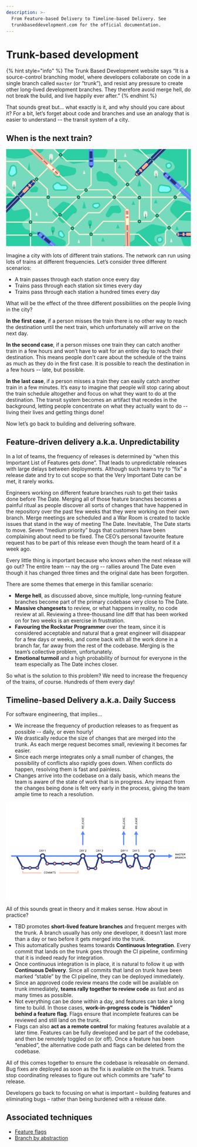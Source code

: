 ```yaml
---
description: >-
  From Feature-based Delivery to Timeline-based Delivery. See
  trunkbaseddevelopment.com for the official documentation.
---
```


# Trunk-based development

{% hint style="info" %}
The Trunk Based Development website says “It is a source-control branching model, where developers collaborate on code in a single branch called `master` \(or “trunk”\), and resist any pressure to create other long-lived development branches. They therefore avoid merge hell, do not break the build, and live happily ever after.”
{% endhint %}

That sounds great but... what exactly is it, and why should you care about it? For a bit, let’s forget about code and branches and use an analogy that is easier to understand -- the transit system of a city.

## When is the next train?

![](../../.gitbook/assets/header-illustration-300x.png)

Imagine a city with lots of different train stations. The network can run using lots of trains at different frequencies. Let’s consider three different scenarios:

* A train passes through each station once every day
* Trains pass through each station six times every day
* Trains pass through each station a hundred times every day

What will be the effect of the three different possibilities on the people living in the city?

**In the first case**, if a person misses the train there is no other way to reach the destination until the next train, which unfortunately will arrive on the next day.

**In the second case**, if a person misses one train they can catch another train in a few hours and won’t have to wait for an entire day to reach their destination. This means people don’t care about the schedule of the trains as much as they do in the first case. It is possible to reach the destination in a few hours -- late, but possible.

**In the last case**, if a person misses a train they can easily catch another train in a few minutes. It’s easy to imagine that people will stop caring about the train schedule altogether and focus on what they want to do at the destination. The transit system becomes an artifact that recedes in the background, letting people concentrate on what they actually want to do -- living their lives and getting things done!

Now let’s go back to building and delivering software.

## Feature-driven delivery a.k.a. Unpredictability

In a lot of teams, the frequency of releases is determined by “when this Important List of Features gets done”. That leads to unpredictable releases with large delays between deployments. Although such teams try to “fix” a release date and try to cut scope so that the Very Important Date can be met, it rarely works.

Engineers working on different feature branches rush to get their tasks done before The Date. Merging all of those feature branches becomes a painful ritual as people discover all sorts of changes that have happened in the repository over the past few weeks that they were working on their own branch. Merge meetings are scheduled and a War Room is created to tackle issues that stand in the way of meeting The Date. Inevitable, The Date starts to move. Seven “medium priority” bugs that customers have been complaining about need to be fixed. The CEO’s personal favourite feature request has to be part of this release even though the team heard of it a week ago.

Every little thing is important because who knows when the next release will go out? The entire team -- nay the org -- rallies around The Date even though it has changed three times and the original date has been forgotten.

There are some themes that emerge in this familiar scenario:

* **Merge hell**, as discussed above, since multiple, long-running feature branches become part of the primary codebase very close to The Date. 
* **Massive changesets** to review, or what happens in reality, no code review at all. Reviewing a three-thousand line diff that has been worked on for two weeks is an exercise in frustration. 
* **Favouring the Rockstar Programmer** over the team, since it is considered acceptable and natural that a great engineer will disappear for a few days or weeks, and come back with all the work done in a branch far, far away from the rest of the codebase. Merging is the team’s collective problem, unfortunately. 
* **Emotional turmoil** and a high probability of burnout for everyone in the team especially as The Date inches closer. 

So what is the solution to this problem? We need to increase the frequency of the trains, of course. Hundreds of them every day!

## Timeline-based Delivery a.k.a. Daily Success

For software engineering, that implies…

* We increase the frequency of production releases to as frequent as possible -- daily, or even hourly! 
* We drastically reduce the size of changes that are merged into the trunk. As each merge request becomes small, reviewing it becomes far easier. 
* Since each merge integrates only a small number of changes, the possibility of conflicts also rapidly goes down. When conflicts do happen, resolving them is fast and painless. 
* Changes arrive into the codebase on a daily basis, which means the team is aware of the state of work that is in progress. Any impact from the changes being done is felt very early in the process, giving the team ample time to reach a resolution.

![](../../.gitbook/assets/illustration2-300x.png)

All of this sounds great in theory and it makes sense. How about in practice?

* TBD promotes **short-lived feature branches** and frequent merges with the trunk. A branch usually has only one developer, it doesn’t last more than a day or two before it gets merged into the trunk.
* This automatically pushes teams towards **Continuous Integration**. Every commit that lands on the trunk goes through the CI pipeline, confirming that it is indeed ready for integration. 
* Once continuous integration is in place, it is natural to follow it up with **Continuous Delivery**. Since all commits that land on trunk have been marked “stable” by the CI pipeline, they can be deployed immediately. 
* Since an approved code review means the code will be available on trunk immediately, **teams rally together to review code** as fast and as many times as possible. 
* Not everything can be done within a day, and features can take a long time to build. In those cases, **work-in-progress code is “hidden” behind a feature flag**. Flags ensure that incomplete features can be reviewed and still land on the trunk.
* Flags can also **act as a remote control** for making features available at a later time. Features can be fully developed and be part of the codebase, and then be remotely toggled on \(or off\). Once a feature has been “enabled”, the alternative code path and flags can be deleted from the codebase. 

All of this comes together to ensure the codebase is releasable on demand. Bug fixes are deployed as soon as the fix is available on the trunk. Teams stop coordinating releases to figure out which commits are “safe” to release.

Developers go back to focusing on what is important – building features and eliminating bugs – rather than being burdened with a release date.

## Associated techniques

* [Feature flags](https://trunkbaseddevelopment.com/feature-flags/)
* [Branch by abstraction](https://trunkbaseddevelopment.com/branch-by-abstraction/)

